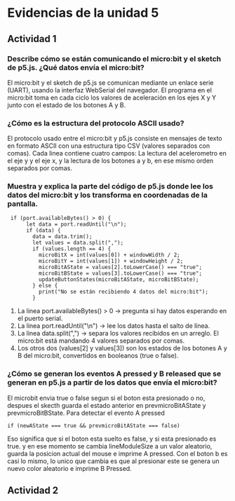 
# Evidencias de la unidad 5

## Actividad 1
### Describe cómo se están comunicando el micro:bit y el sketch de p5.js. ¿Qué datos envía el micro:bit?
El micro:bit y el sketch de p5.js se comunican mediante un enlace serie (UART), usando la interfaz WebSerial del navegador. El programa en el micro:bit toma en cada ciclo los valores de aceleración en los ejes X y Y junto con el estado de los botones A y B.

### ¿Cómo es la estructura del protocolo ASCII usado?
El protocolo usado entre el micro:bit y p5.js consiste en mensajes de texto en formato ASCII con una estructura tipo CSV (valores separados con comas). Cada linea contiene cuatro campos: La lectura del acelerometro en el eje y y el eje x, y la lectura de los botones a y b, en ese mismo orden separados por comas. 

### Muestra y explica la parte del código de p5.js donde lee los datos del micro:bit y los transforma en coordenadas de la pantalla.

```
 if (port.availableBytes() > 0) {
      let data = port.readUntil("\n");
      if (data) {
        data = data.trim();
        let values = data.split(",");
        if (values.length == 4) {
          microBitX = int(values[0]) + windowWidth / 2;
          microBitY = int(values[1]) + windowHeight / 2;
          microBitAState = values[2].toLowerCase() === "true";
          microBitBState = values[3].toLowerCase() === "true";
          updateButtonStates(microBitAState, microBitBState);
        } else {
          print("No se están recibiendo 4 datos del micro:bit");
        }
```

1. La linea port.availableBytes() > 0 → pregunta si hay datos esperando en el puerto serial.
2. La linea port.readUntil("\n") → lee los datos hasta el salto de línea.
3. La linea data.split(",") → separa los valores recibidos en un arreglo. El micro:bit está mandando 4 valores separados por comas.
4. Los otros dos (values[2] y values[3]) son los estados de los botones A y B del micro:bit, convertidos en booleanos (true o false).

### ¿Cómo se generan los eventos A pressed y B released que se generan en p5.js a partir de los datos que envía el micro:bit?

El microbit envia true o false segun si el boton esta presionado o no, despues el skecth guarda el estado anterior en prevmicroBitAState y prevmicroBitBState.
Para detectar el evento A pressed 
```
if (newAState === true && prevmicroBitAState === false)
```
Eso significa que si el boton esta suelto es false, y si esta presionado es true. y en ese momento se cambia lineModuleSize a un valor aleatorio, guarda la posicion actual del mouse e imprime A pressed. 
Con el boton b es casi lo mismo, lo unico que cambia es que al presionar este se genera un nuevo color aleatorio e imprime B Pressed.

## Actividad 2







